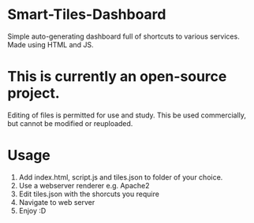 # Smart-Tiles-Dashboard
Simple auto-generating dashboard full of shortcuts to various services. Made using HTML and JS.

# This is currently an open-source project.
Editing of files is permitted for use and study. This be used commercially, but cannot be modified or reuploaded.

# Usage

1. Add index.html, script.js and tiles.json to folder of your choice.
2. Use a webserver renderer e.g. Apache2
3. Edit tiles.json with the shorcuts you require
4. Navigate to web server
5. Enjoy :D
